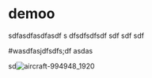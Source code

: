# demoo
sdfasdfasdfasdf s
dfsdfsdfsdf
sdf
sdf
sdf
 



#wasdfasjdfsdfs;df
asdas


sd![aircraft-994948_1920](http://pmpqqa839.bkt.clouddn.com/hexo/aircraft-994948_1920.jpg)